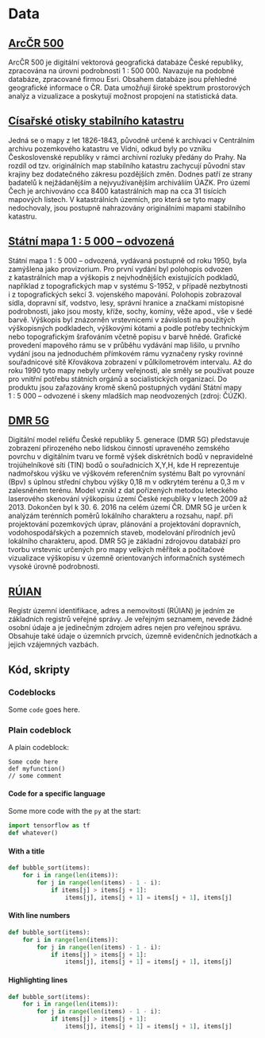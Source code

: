 # Data

## [ArcČR 500](https://www.arcgis.com/home/item.html?id=527cdeb48a8b4456a00ed4b35cbed799 "Odkaz na stažení")

ArcČR 500 je digitální vektorová geografická databáze České republiky, zpracována na úrovni podrobnosti 1 : 500 000. Navazuje na podobné databáze, zpracované firmou Esri. Obsahem databáze jsou přehledné geografické informace o ČR. Data umožňují široké spektrum prostorových analýz a vizualizace a poskytují možnost propojení na statistická data.

## [Císařské otisky stabilního katastru](<https://geoportal.cuzk.cz/(S(1v4m40zfva0uax45kgek0z45))/default.aspx?mode=TextMeta&side=dSady_archiv&metadataID=CZ-CUZK-COC-R&menu=2901> "Odkaz na stažení")

Jedná se o mapy z let 1826-1843, původně určené k archivaci v Centrálním archivu pozemkového katastru ve Vídni, odkud byly po vzniku Československé republiky v rámci archivní rozluky předány do Prahy. Na rozdíl od tzv. originálních map stabilního katastru zachycují původní stav krajiny bez dodatečného zákresu pozdějších změn. Dodnes patří ze strany badatelů k nejžádanějším a nejvyužívanějším archiváliím ÚAZK. Pro území Čech je archivováno cca 8400 katastrálních map na cca 31 tisících mapových listech. V katastrálních územích, pro která se tyto mapy nedochovaly, jsou postupně nahrazovány originálními mapami stabilního katastru.

## [Státní mapa 1 : 5 000 – odvozená](https://geoportal.cuzk.cz/(S(be3r4r2uzrecpufzskg2ngre))/Default.aspx?mode=TextMeta&side=dSady_archiv&metadataID=CZ-CUZK-SMO5-R&head_tab=sekce-02-gp&menu=2905> "Odkaz na stažení")

Státní mapa 1 : 5 000 – odvozená, vydávaná postupně od roku 1950, byla zamýšlena jako provizorium. Pro první vydání byl polohopis odvozen z katastrálních map a výškopis z nejvhodnějších existujících podkladů, například z topografických map v systému S-1952, v případě nezbytnosti i z topografických sekcí 3. vojenského mapování. Polohopis zobrazoval sídla, dopravní síť, vodstvo, lesy, správní hranice a značkami místopisné podrobnosti, jako jsou mosty, kříže, sochy, komíny, věže apod., vše v šedé barvě. Výškopis byl znázorněn vrstevnicemi v závislosti na použitých výškopisných podkladech, výškovými kótami a podle potřeby technickým nebo topografickým šrafováním včetně popisu v barvě hnědé. Grafické provedení mapového rámu se v průběhu vydávání map lišilo, u prvního vydání jsou na jednoduchém přímkovém rámu vyznačeny rysky rovinné souřadnicové sítě Křovákova zobrazení v půlkilometrovém intervalu. Až do roku 1990 tyto mapy nebyly určeny veřejnosti, ale směly se používat pouze pro vnitřní potřebu státních orgánů a socialistických organizací. Do produktu jsou zařazovány kromě skenů postupných vydání Státní mapy 1 : 5 000 – odvozené i skeny mladších map neodvozených (zdroj: ČÚZK).

## [DMR 5G](<https://geoportal.cuzk.cz/(S(dj1qcqtglm2rtdlklt1pblvm))/Default.aspx?lng=CZ&mode=TextMeta&side=vyskopis&metadataID=CZ-CUZK-DMR5G-V&mapid=8&menu=302> "Odkaz na stažení")

Digitální model reliéfu České republiky 5. generace (DMR 5G) představuje zobrazení přirozeného nebo lidskou činností upraveného zemského povrchu v digitálním tvaru ve formě výšek diskrétních bodů v nepravidelné trojúhelníkové síti (TIN) bodů o souřadnicích X,Y,H, kde H reprezentuje nadmořskou výšku ve výškovém referenčním systému Balt po vyrovnání (Bpv) s úplnou střední chybou výšky 0,18 m v odkrytém terénu a 0,3 m v zalesněném terénu. Model vznikl z dat pořízených metodou leteckého laserového skenování výškopisu území České republiky v letech 2009 až 2013. Dokončen byl k 30. 6. 2016 na celém území ČR. DMR 5G je určen k analýzám terénních poměrů lokálního charakteru a rozsahu, např. při projektování pozemkových úprav, plánování a projektování dopravních, vodohospodářských a pozemních staveb, modelování přírodních jevů lokálního charakteru, apod. DMR 5G je základní zdrojovou databází pro tvorbu vrstevnic určených pro mapy velkých měřítek a počítačové vizualizace výškopisu v územně orientovaných informačních systémech vysoké úrovně podrobnosti.

## [RÚIAN](https://vdp.cuzk.cz/vdp/ruian "Veřejný dálkový přístup k datům RÚIAN")

Registr územní identifikace, adres a nemovitostí (RÚIAN) je jedním ze základních registrů veřejné správy. Je veřejným seznamem, nevede žádné osobní údaje a je jedinečným zdrojem adres nejen pro veřejnou správu. Obsahuje také údaje o územních prvcích, územně evidenčních jednotkách a jejich vzájemných vazbách.

## Kód, skripty

### Codeblocks

Some `code` goes here.

### Plain codeblock

A plain codeblock:

```
Some code here
def myfunction()
// some comment
```

#### Code for a specific language

Some more code with the `py` at the start:

```py
import tensorflow as tf
def whatever()
```

#### With a title

```py title="bubble_sort.py"
def bubble_sort(items):
    for i in range(len(items)):
        for j in range(len(items) - 1 - i):
            if items[j] > items[j + 1]:
                items[j], items[j + 1] = items[j + 1], items[j]
```

#### With line numbers

```py linenums="1"
def bubble_sort(items):
    for i in range(len(items)):
        for j in range(len(items) - 1 - i):
            if items[j] > items[j + 1]:
                items[j], items[j + 1] = items[j + 1], items[j]
```

#### Highlighting lines

```py hl_lines="2 3"
def bubble_sort(items):
    for i in range(len(items)):
        for j in range(len(items) - 1 - i):
            if items[j] > items[j + 1]:
                items[j], items[j + 1] = items[j + 1], items[j]
```
